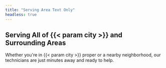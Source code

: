 ```yaml
---
title: "Serving Area Text Only"
headless: true
---
```

## Serving All of {{< param city >}} and Surrounding Areas

Whether you're in {{< param city >}} proper or a nearby neighborhood, our technicians are just minutes away and ready to help.
